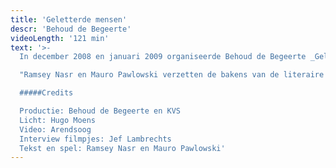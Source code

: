 ```yaml
---
title: 'Geletterde mensen'
descr: 'Behoud de Begeerte'
videoLength: '121 min'
text: '>-
  In december 2008 en januari 2009 organiseerde Behoud de Begeerte _Geletterde Mensen_ met **Ramsey Nasr** en **Mauro Pawlowski**. Dat moet dan zo ongeveer de 28ste editie geweest zijn. **Mauro Pawlowski** bracht naast zijn muziek ook, en dit in primeur, eigen teksten - met name: poëzie. Dichter **Ramsey Nasr** las uit zijn werk, maar schroomde zich niet een paar liederen te zingen.

  "Ramsey Nasr en Mauro Pawlowski verzetten de bakens van de literaire avond: dit is geen voorlezen, hier bedrijft men literair-muzikaal theater" oordeelde De Standaard over de tournée. "Alles in deze _Geletterde Mensen_ lukt, leuk en verrassend, niet altijd vanzelfsprekend, Nasr en Pawlowski vergasten ons op een show die stijf staat van de gekte in het eerste deel, en tintelt van kwetsbaarheid in het tweede.”

  #####Credits

  Productie: Behoud de Begeerte en KVS
  Licht: Hugo Moens
  Video: Arendsoog
  Interview filmpjes: Jef Lambrechts
  Tekst en spel: Ramsey Nasr en Mauro Pawlowski'
---
```

